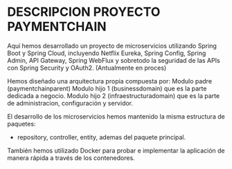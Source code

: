 # DESCRIPCION PROYECTO PAYMENTCHAIN
Aquí hemos desarrollado un proyecto de microservicios utilizando Spring Boot y Spring Cloud, incluyendo Netflix Eureka, Spring Config, 
Spring Admin, API Gateway, Spring WebFlux y sobretodo la seguridad de las APIs con Spring Security y OAuth2. (Antualmente en proces)

Hemos diseñado una arquitectura propia compuesta por:
Modulo padre (paymentchainparent)
Modulo hijo 1 (businessdomain) que es la parte dedicada a negocio.
Modulo hijo 2 (infraestructuradomain) que es la parte de administracion, configuración y servidor.

El desarrollo de los microservicios hemos mantenido la misma estructura de paquetes:
- repository, controller, entity, ademas del paquete principal.
  
También hemos utilizado Docker para probar e implementar la aplicación de manera rápida a través
de los contenedores.


